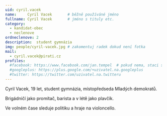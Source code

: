 ```yaml
---
uid: cyril.vacek
name:     Cyril Vacek   	# běžně používáné jméno
fullname: Cyril Vacek   	# jméno s tituly etc.
category:
  - kandidat-obec
  - neclenove
ordneclenove: 2  
description:  student gymnázia
img: people/cyril-vacek.jpg # zakomentuj radek dokud není fotka
mail:
  - cyril.vacek@pirati.cz
profiles:
  #facebook: https://www.facebook.com/jan.tempel  # pokud nema, staci smazat tuto radku
  #googleplus: https://plus.google.com/+uzivatel.na.googleplus
  #twitter: https://twitter.com/uzivatel.na.twitteru
---
```


Cyril Vacek, 19 let, student gymnázia, místopředseda Mladých demokratů.

Brigádničí jako promítač, barista a v létě jako plavčík.

Ve volném čase sleduje politiku a hraje na violoncello.